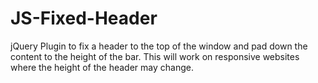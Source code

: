# JS-Fixed-Header
jQuery Plugin to fix a header to the top of the window and pad down the content to the height of the bar. This will work on responsive websites where the height of the header may change.
